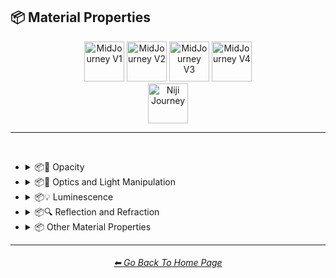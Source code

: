 <h2>📦 Material Properties</h2>

<div align="center">

[<img src="/Images/Repo_Parts/Buttons/Version_Buttons/button_version_V1_active.webp?raw=true" alt="MidJourney V1" height="64" />](/Pages/MJ_V1/Style_Pages/Sphere/Material_Properties.md)
[<img src="/Images/Repo_Parts/Buttons/Version_Buttons/button_version_V2_inactive.webp?raw=true" alt="MidJourney V2" height="64" />](/Pages/MJ_V2/Style_Pages/Sphere/Material_Properties.md)
[<img src="/Images/Repo_Parts/Buttons/Version_Buttons/button_version_V3_inactive.webp?raw=true" alt="MidJourney V3" height="64" />](/Pages/MJ_V3/Style_Pages/Sphere/Material_Properties.md)
[<img src="/Images/Repo_Parts/Buttons/Version_Buttons/button_version_V4_inactive.webp?raw=true" alt="MidJourney V4" height="64" />](/Pages/MJ_V4/Style_Pages/Just_The_Style/Material_Properties.md)
<br>
[<img src="/Images/Repo_Parts/Buttons/Version_Buttons/button_version_niji_inactive_full.webp?raw=true" alt="Niji Journey" height="64" />](/Pages/Niji_Journey/Style_Pages/Material_Properties.md)

</div>

<hr>
<br>


- <details><summary>📦🧫 Opacity</summary><p><div align="center">

	| Transparent | Translucent | Opaque |
	| :-: | :-: | :-: |
	| <img src="/Images/MJ_V1/Midjourney_Styles_(sphere)/sphere_Transparent.png?raw=true" width="256" /> | <img src="/Images/MJ_V1/Midjourney_Styles_(sphere)/sphere_Translucent.png?raw=true" width="256" /> | <img src="/Images/MJ_V1/Midjourney_Styles_(sphere)/sphere_Opaque.png?raw=true" width="256" /> | 

	</div></p></details>


- <details><summary>📦🏮 Optics and Light Manipulation</summary><p><div align="center">

	| Optics |
	| :-: |
	| <img src="/Images/MJ_V1/Midjourney_Styles_(sphere)/sphere_Optics.png?raw=true" width="256" /> |
	
	<br>
	
	| Opalescent |
	| :-: |
	| <img src="/Images/MJ_V1/Midjourney_Styles_(sphere)/sphere_Opalescent.png?raw=true" width="256" /> |

	<br>
	
	| Iridescent | Dispersion |
	| :-: | :-: |
	| <img src="/Images/MJ_V1/Midjourney_Styles_(sphere)/sphere_Iridescent.png?raw=true" width="256" /> | <img src="/Images/MJ_V1/Midjourney_Styles_(sphere)/sphere_Dispersion.png?raw=true" width="256" /> | 
	
	<br>
	
	| Chromatic | Prismatic |
	| :-: | :-: |
	| <img src="/Images/MJ_V1/Midjourney_Styles_(sphere)/sphere_Chromatic.png?raw=true" width="256" /> | <img src="/Images/MJ_V1/Midjourney_Styles_(sphere)/sphere_Prismatic.png?raw=true" width="256" /> | 

	<br>

	| Glitter | Sparkly |
	| :-: | :-: |
	| <img src="/Images/MJ_V1/Midjourney_Styles_(sphere)/sphere_Glitter.png?raw=true" width="256" /> | <img src="/Images/MJ_V1/Midjourney_Styles_(sphere)/sphere_Sparkly.png?raw=true" width="256" /> |

	</div></p></details>


- <details><summary>📦💡 Luminescence</summary><p><div align="center">

	| Glowing | Glow-In-The-Dark |
	| :-: | :-: |
	| <img src="/Images/MJ_V1/Midjourney_Styles_(sphere)/sphere_Glowing.png?raw=true" width="256" /> | <img src="/Images/MJ_V1/Midjourney_Styles_(sphere)/sphere_Glow-In-The-Dark.png?raw=true" width="256" /> |

	</div></p></details>


- <details><summary>📦🔍 Reflection and Refraction</summary><p><div align="center">

	| Rough | Matte |
	| :-: | :-: |
	| <img src="/Images/MJ_V1/Midjourney_Styles_(sphere)/sphere_Rough.png?raw=true" width="256" /> | <img src="/Images/MJ_V1/Midjourney_Styles_(sphere)/sphere_Matte.png?raw=true" width="256" /> |
	
	<br>
	
	| Glossy | Shiny |
	| :-: | :-: |
	| <img src="/Images/MJ_V1/Midjourney_Styles_(sphere)/sphere_Glossy.png?raw=true" width="256" /> | <img src="/Images/MJ_V1/Midjourney_Styles_(sphere)/sphere_Shiny.png?raw=true" width="256" /> |

	</div></p></details>


- <details><summary>📦 Other Material Properties</summary><p><div align="center">
	
	| Icy | Charred |
	| :-: | :-: |
	| <img src="/Images/MJ_V1/Midjourney_Styles_(sphere)/sphere_Icy.png?raw=true" width="256" /> | <img src="/Images/MJ_V1/Midjourney_Styles_(sphere)/sphere_Charred.png?raw=true" width="256" /> |

	</div></p></details>

<hr><!--------------->
<div align="center">
<h6><a href="https://github.com/willwulfken/MidJourney-Styles-and-Keywords-Reference/blob/main/README.md">⬅ Go Back To Home Page</a></h6>
</div>